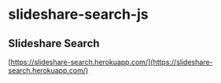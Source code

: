 # slideshare-search-js

## Slideshare Search
[https://slideshare-search.herokuapp.com/](https://slideshare-search.herokuapp.com/)

